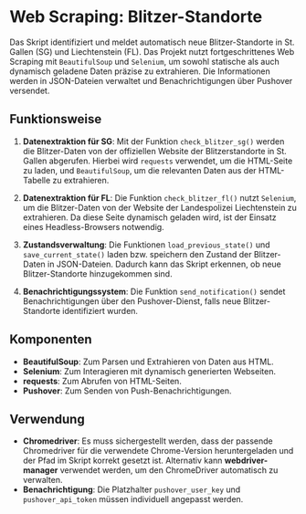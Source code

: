 # Web Scraping: Blitzer-Standorte

Das Skript identifiziert und meldet automatisch neue Blitzer-Standorte in St. Gallen (SG) und Liechtenstein (FL). Das Projekt nutzt fortgeschrittenes Web Scraping mit `BeautifulSoup` und `Selenium`, um sowohl statische als auch dynamisch geladene Daten präzise zu extrahieren. Die Informationen werden in JSON-Dateien verwaltet und Benachrichtigungen über Pushover versendet.

## Funktionsweise

1. **Datenextraktion für SG**: Mit der Funktion `check_blitzer_sg()` werden die Blitzer-Daten von der offiziellen Website der Blitzerstandorte in St. Gallen abgerufen. Hierbei wird `requests` verwendet, um die HTML-Seite zu laden, und `BeautifulSoup`, um die relevanten Daten aus der HTML-Tabelle zu extrahieren.

2. **Datenextraktion für FL**: Die Funktion `check_blitzer_fl()` nutzt `Selenium`, um die Blitzer-Daten von der Website der Landespolizei Liechtenstein zu extrahieren. Da diese Seite dynamisch geladen wird, ist der Einsatz eines Headless-Browsers notwendig.

3. **Zustandsverwaltung**: Die Funktionen `load_previous_state()` und `save_current_state()` laden bzw. speichern den Zustand der Blitzer-Daten in JSON-Dateien. Dadurch kann das Skript erkennen, ob neue Blitzer-Standorte hinzugekommen sind.

4. **Benachrichtigungssystem**: Die Funktion `send_notification()` sendet Benachrichtigungen über den Pushover-Dienst, falls neue Blitzer-Standorte identifiziert wurden. 

## Komponenten

- **BeautifulSoup**: Zum Parsen und Extrahieren von Daten aus HTML.
- **Selenium**: Zum Interagieren mit dynamisch generierten Webseiten.
- **requests**: Zum Abrufen von HTML-Seiten.
- **Pushover**: Zum Senden von Push-Benachrichtigungen.

## Verwendung

- **Chromedriver**: Es muss sichergestellt werden, dass der passende Chromedriver für die verwendete Chrome-Version heruntergeladen und der Pfad im Skript korrekt gesetzt ist. Alternativ kann **webdriver-manager** verwendet werden, um den ChromeDriver automatisch zu verwalten.
- **Benachrichtigung**: Die Platzhalter `pushover_user_key` und `pushover_api_token` müssen individuell angepasst werden.
